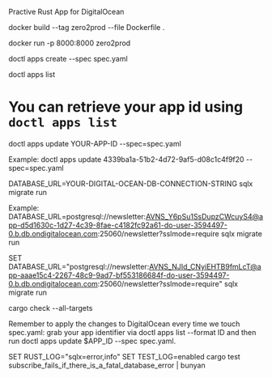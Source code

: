 Practive Rust App for DigitalOcean

docker build --tag zero2prod --file Dockerfile .

docker run -p 8000:8000 zero2prod

doctl apps create --spec spec.yaml

doctl apps list

# You can retrieve your app id using `doctl apps list`
doctl apps update YOUR-APP-ID --spec=spec.yaml

Example: doctl apps update 4339ba1a-51b2-4d72-9af5-d08c1c4f9f20 --spec=spec.yaml

DATABASE_URL=YOUR-DIGITAL-OCEAN-DB-CONNECTION-STRING sqlx migrate run

Example: DATABASE_URL=postgresql://newsletter:AVNS_Y6pSu1SsDupzCWcuyS4@app-d5d1630c-1d27-4c39-8fae-c4182fc92a61-do-user-3594497-0.b.db.ondigitalocean.com:25060/newsletter?sslmode=require sqlx migrate run

SET DATABASE_URL="postgresql://newsletter:AVNS_NJId_CNyiEHTB9fmLcT@app-aaae15c4-2267-48c9-9ad7-bf553186684f-do-user-3594497-0.b.db.ondigitalocean.com:25060/newsletter?sslmode=require" sqlx migrate run


cargo check --all-targets

Remember to apply the changes to DigitalOcean every time we touch spec.yaml: grab
your app identifier via doctl apps list --format ID and then run doctl apps update
$APP_ID --spec spec.yaml.

SET RUST_LOG="sqlx=error,info" 
SET TEST_LOG=enabled 
cargo test subscribe_fails_if_there_is_a_fatal_database_error | bunyan